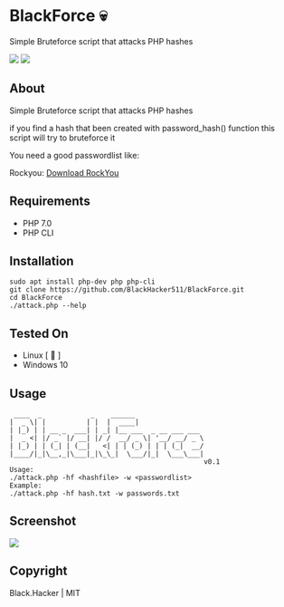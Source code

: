 # BlackForce 💀
Simple Bruteforce script that attacks PHP hashes

![](https://badgen.net/badge/version/0.1/blue) ![](https://badgen.net/github/license/BlackHacker511/BlackForce)
## About
Simple Bruteforce script that attacks PHP hashes

if you find a hash that been created with password_hash() function this script will try to bruteforce it

You need a good passwordlist like:

Rockyou: [Download RockYou](https://github.com/praetorian-code/Hob0Rules/blob/master/wordlists/rockyou.txt.gz)

## Requirements

+ PHP 7.0
+ PHP CLI

## Installation
```
sudo apt install php-dev php php-cli
git clone https://github.com/BlackHacker511/BlackForce.git
cd BlackForce
./attack.php --help
```

## Tested On
+ Linux [ 🐧 ]
+ Windows 10

## Usage
```
 ____  _            _    ______                 
|  _ \| |          | |  |  ____|                
| |_) | | __ _  ___| | _| |__ ___  _ __ ___ ___ 
|  _ <| |/ _` |/ __| |/ /  __/ _ \| '__/ __/ _ \
| |_) | | (_| | (__|   <| | | (_) | | | (_|  __/
|____/|_|\__,_|\___|_|\_\_|  \___/|_|  \___\___|
                                                v0.1
Usage:
./attack.php -hf <hashfile> -w <passwordlist>
Example:
./attack.php -hf hash.txt -w passwords.txt

```

## Screenshot
![](https://i.imgur.com/aRTI3x1.png)

## Copyright

Black.Hacker | MIT
